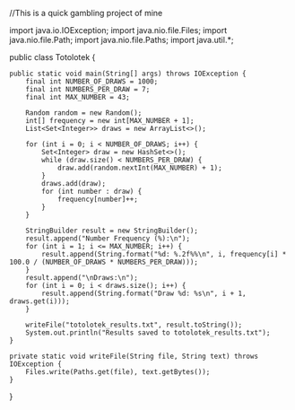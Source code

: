 //This is a quick gambling project of mine


import java.io.IOException;
import java.nio.file.Files;
import java.nio.file.Path;
import java.nio.file.Paths;
import java.util.*;

public class Totolotek {

    public static void main(String[] args) throws IOException {
        final int NUMBER_OF_DRAWS = 1000;
        final int NUMBERS_PER_DRAW = 7;
        final int MAX_NUMBER = 43;

        Random random = new Random();
        int[] frequency = new int[MAX_NUMBER + 1];
        List<Set<Integer>> draws = new ArrayList<>();

        for (int i = 0; i < NUMBER_OF_DRAWS; i++) {
            Set<Integer> draw = new HashSet<>();
            while (draw.size() < NUMBERS_PER_DRAW) {
                draw.add(random.nextInt(MAX_NUMBER) + 1);
            }
            draws.add(draw);
            for (int number : draw) {
                frequency[number]++;
            }
        }

        StringBuilder result = new StringBuilder();
        result.append("Number Frequency (%):\n");
        for (int i = 1; i <= MAX_NUMBER; i++) {
            result.append(String.format("%d: %.2f%%\n", i, frequency[i] * 100.0 / (NUMBER_OF_DRAWS * NUMBERS_PER_DRAW)));
        }
        result.append("\nDraws:\n");
        for (int i = 0; i < draws.size(); i++) {
            result.append(String.format("Draw %d: %s\n", i + 1, draws.get(i)));
        }

        writeFile("totolotek_results.txt", result.toString());
        System.out.println("Results saved to totolotek_results.txt");
    }

    private static void writeFile(String file, String text) throws IOException {
        Files.write(Paths.get(file), text.getBytes());
    }
}
